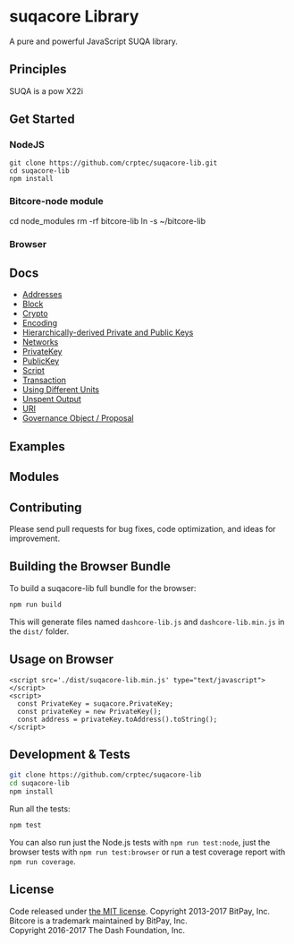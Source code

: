 suqacore Library
================

A pure and powerful JavaScript SUQA library.

## Principles

SUQA is a pow X22i

## Get Started
### NodeJS
```
git clone https://github.com/crptec/suqacore-lib.git
cd suqacore-lib
npm install 
```

### Bitcore-node module
cd node_modules
rm -rf bitcore-lib
ln -s ~/bitcore-lib
### Browser

## Docs

* [Addresses](docs/address.md)
* [Block](docs/block.md)
* [Crypto](docs/crypto.md)
* [Encoding](docs/encoding.md)
* [Hierarchically-derived Private and Public Keys](docs/hierarchical.md)
* [Networks](docs/networks.md)
* [PrivateKey](docs/privatekey.md)
* [PublicKey](docs/publickey.md)
* [Script](docs/script.md)
* [Transaction](docs/transaction.md)
* [Using Different Units](docs/unit.md)
* [Unspent Output](docs/unspentoutput.md)
* [URI](docs/uri.md)
* [Governance Object / Proposal](docs/govobject/govobject.md)

## Examples


## Modules


## Contributing

Please send pull requests for bug fixes, code optimization, and ideas for improvement. 

## Building the Browser Bundle

To build a suqacore-lib full bundle for the browser:

```sh
npm run build
```

This will generate files named `dashcore-lib.js` and `dashcore-lib.min.js` in the `dist/` folder.

## Usage on Browser

```
<script src='./dist/suqacore-lib.min.js' type="text/javascript"></script>
<script>
  const PrivateKey = suqacore.PrivateKey;
  const privateKey = new PrivateKey();
  const address = privateKey.toAddress().toString();
</script>
```

## Development & Tests

```sh
git clone https://github.com/crptec/suqacore-lib
cd suqacore-lib
npm install
```

Run all the tests:

```sh
npm test
```

You can also run just the Node.js tests with `npm run test:node`, just the browser tests with `npm run test:browser`
or run a test coverage report with `npm run coverage`.

## License

Code released under [the MIT license](LICENSE).
Copyright 2013-2017 BitPay, Inc. Bitcore is a trademark maintained by BitPay, Inc.  
Copyright 2016-2017 The Dash Foundation, Inc.  
 
